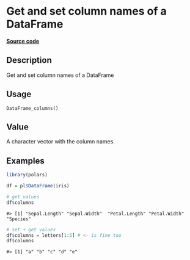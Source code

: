 

# Get and set column names of a DataFrame

[**Source code**](https://github.com/pola-rs/r-polars/tree/8387e0a88c6889e6449b053999aada405c241066/R/dataframe__frame.R#L342)

## Description

Get and set column names of a DataFrame

## Usage

<pre><code class='language-R'>DataFrame_columns()
</code></pre>

## Value

A character vector with the column names.

## Examples

``` r
library(polars)

df = pl$DataFrame(iris)

# get values
df$columns
```

    #> [1] "Sepal.Length" "Sepal.Width"  "Petal.Length" "Petal.Width"  "Species"

``` r
# set + get values
df$columns = letters[1:5] # <- is fine too
df$columns
```

    #> [1] "a" "b" "c" "d" "e"
